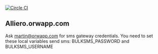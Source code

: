 [![Circle CI](https://circleci.com/gh/stabenfeldt/alliero-orwapp.png?style=badge)](https://circleci.com/gh/stabenfeldt/alliero-orwapp)
## Alliero.orwapp.com

Ask martin@orwapp.com for sms gateway credentials. 
You need to set these local variables send sms:
BULKSMS_PASSWORD and BULKSMS_USERNAME
